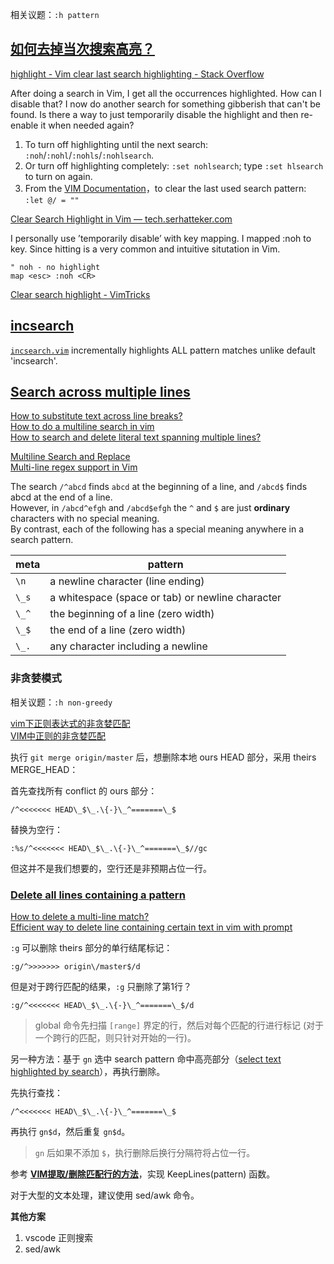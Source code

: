 
相关议题：`:h pattern`

## [如何去掉当次搜索高亮？](http://forum.ubuntu.org.cn/viewtopic.php?p=815643)

[highlight - Vim clear last search highlighting - Stack Overflow](https://stackoverflow.com/questions/657447/vim-clear-last-search-highlighting)

After doing a search in Vim, I get all the occurrences highlighted. How can I disable that? I now do another search for something gibberish that can't be found. Is there a way to just temporarily disable the highlight and then re-enable it when needed again?

1. To turn off highlighting until the next search: `:noh`/`:nohl`/`:nohls`/`:nohlsearch`.
2. Or turn off highlighting completely: `:set nohlsearch`; type `:set hlsearch` to turn on again.
3. From the [VIM Documentation](http://vimdoc.sourceforge.net/htmldoc/pattern.html#last-pattern)，to clear the last used search pattern: `:let @/ = ""`

[Clear Search Highlight in Vim — tech.serhatteker.com](https://tech.serhatteker.com/post/2020-03/clear-search-highlight-in-vim/)

I personally use ’temporarily disable’ with key mapping. I mapped :noh to <esc> key. Since hitting <esc> is a very common and intuitive situtation in Vim.

```vim
" noh - no highlight
map <esc> :noh <CR>
```

[Clear search highlight - VimTricks](https://vimtricks.com/p/clear-search-highlight/)

## [incsearch](http://www.vim.org/scripts/script.php?script_id=5038)

[`incsearch.vim`](https://github.com/haya14busa/incsearch.vim) incrementally highlights ALL pattern matches unlike default 'incsearch'.

## [Search across multiple lines](https://vim.fandom.com/wiki/Search_across_multiple_lines)

[How to substitute text across line breaks?](https://vi.stackexchange.com/questions/2830/how-to-substitute-text-across-line-breaks)  
[How to do a multiline search in vim](https://blog-en.openalfa.com/how-to-do-a-multiline-search-in-vim)  
[How to search and delete literal text spanning multiple lines?](https://www.reddit.com/r/vim/comments/28g7y3/how_to_search_and_delete_literal_text_spanning/)  

[Multiline Search and Replace](https://vi.stackexchange.com/questions/6589/multiline-search-and-replace)  
[Multi-line regex support in Vim](https://stackoverflow.com/questions/784176/multi-line-regex-support-in-vim)  

The search `/^abcd` finds `abcd` at the beginning of a line, and `/abcd$` finds abcd at the end of a line.  
However, in `/abcd^efgh` and `/abcd$efgh` the `^` and `$` are just **ordinary** characters with no special meaning.  
By contrast, each of the following has a special meaning anywhere in a search pattern.

meta   | pattern
-------|----------------------------------
`\n`   | a newline character (line ending)
`\_s`  | a whitespace (space or tab) or newline character
`\_^`  | the beginning of a line (zero width)
`\_$`  | the end of a line (zero width)
`\_.`  | any character including a newline

### 非贪婪模式

相关议题：`:h non-greedy`

[vim下正则表达式的非贪婪匹配](https://www.cnblogs.com/vanwoos/p/5006431.html)  
[VIM中正则的非贪婪匹配](https://blog.csdn.net/csCrazybing/article/details/53781385)  

执行 `git merge origin/master` 后，想删除本地 ours HEAD 部分，采用 theirs MERGE_HEAD：

首先查找所有 conflict 的 ours 部分：

```
/^<<<<<<< HEAD\_$\_.\{-}\_^=======\_$
```

替换为空行：

```
:%s/^<<<<<<< HEAD\_$\_.\{-}\_^=======\_$//gc
```

但这并不是我们想要的，空行还是非预期占位一行。

### [Delete all lines containing a pattern](https://vim.fandom.com/wiki/Delete_all_lines_containing_a_pattern)

[How to delete a multi-line match?](https://vi.stackexchange.com/questions/5265/how-to-delete-a-multi-line-match)  
[Efficient way to delete line containing certain text in vim with prompt](https://stackoverflow.com/questions/46781951/efficient-way-to-delete-line-containing-certain-text-in-vim-with-prompt)  

`:g` 可以删除 theirs 部分的单行结尾标记：

```
:g/^>>>>>>> origin\/master$/d
```

但是对于跨行匹配的结果，`:g` 只删除了第1行？

```
:g/^<<<<<<< HEAD\_$\_.\{-}\_^=======\_$/d
```

> global 命令先扫描 `[range]` 界定的行，然后对每个匹配的行进行标记 (对于一个跨行的匹配，则只针对开始的一行)。

另一种方法：基于 `gn` 选中 search pattern 命中高亮部分（[select text highlighted by search](https://superuser.com/questions/224865/vim-select-text-highlighted-by-search)），再执行删除。

先执行查找：

```
/^<<<<<<< HEAD\_$\_.\{-}\_^=======\_$
```

再执行 `gn$d`，然后重复 `gn$d`。

> `gn` 后如果不添加 `$`，执行删除后换行分隔符将占位一行。

参考 [**VIM提取/删除匹配行的方法**](https://zhuanlan.zhihu.com/p/19632777)，实现 KeepLines(pattern) 函数。

对于大型的文本处理，建议使用 sed/awk 命令。

**其他方案**

1. vscode 正则搜索  
2. sed/awk  
